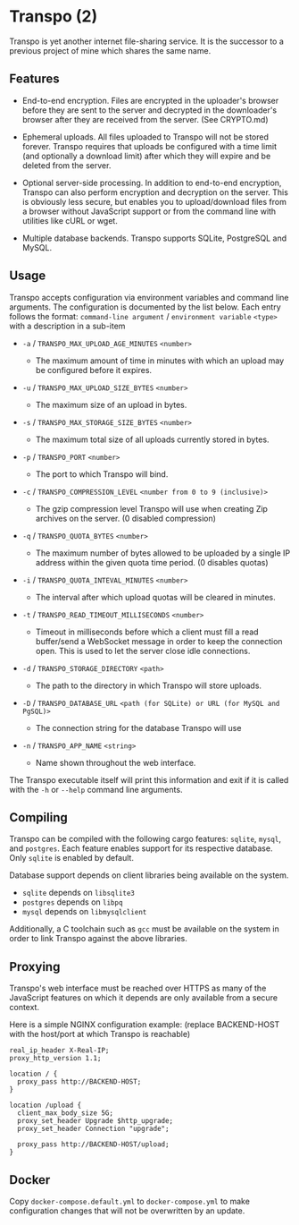 # Transpo (2)
Transpo is yet another internet file-sharing service. It is the successor to a
previous project of mine which shares the same name.

## Features
- End-to-end encryption. Files are encrypted in the uploader's browser before
  they are sent to the server and decrypted in the downloader's browser after
  they are received from the server. (See CRYPTO.md)

- Ephemeral uploads. All files uploaded to Transpo will not be stored forever.
  Transpo requires that uploads be configured with a time limit (and optionally
  a download limit) after which they will expire and be deleted from the
  server.

- Optional server-side processing. In addition to end-to-end encryption,
  Transpo can also perform encryption and decryption on the server. This is
  obviously less secure, but enables you to upload/download files from a
  browser without JavaScript support or from the command line with utilities
  like cURL or wget.

- Multiple database backends. Transpo supports SQLite, PostgreSQL and MySQL.

## Usage
Transpo accepts configuration via environment variables and command line
arguments. The configuration is documented by the list below. Each entry follows
the format: `command-line argument` / `environment variable` `<type>` with a
description in a sub-item

- `-a` / `TRANSPO_MAX_UPLOAD_AGE_MINUTES` `<number>`
  - The maximum amount of time in minutes with which an upload may be configured
    before it expires.

- `-u` / `TRANSPO_MAX_UPLOAD_SIZE_BYTES` `<number>`
  - The maximum size of an upload in bytes.

- `-s` / `TRANSPO_MAX_STORAGE_SIZE_BYTES` `<number>`
  - The maximum total size of all uploads currently stored in bytes.

- `-p` / `TRANSPO_PORT` `<number>`
  - The port to which Transpo will bind.

- `-c` / `TRANSPO_COMPRESSION_LEVEL` `<number from 0 to 9 (inclusive)>`
  - The gzip compression level Transpo will use when creating Zip archives on
    the server. (0 disabled compression)

- `-q` / `TRANSPO_QUOTA_BYTES` `<number>`
  - The maximum number of bytes allowed to be uploaded by a single IP address
    within the given quota time period. (0 disables quotas)

- `-i` / `TRANSPO_QUOTA_INTEVAL_MINUTES` `<number>`
  - The interval after which upload quotas will be cleared in minutes.

- `-t` / `TRANSPO_READ_TIMEOUT_MILLISECONDS` `<number>`
  - Timeout in milliseconds before which a client must fill a read buffer/send a
    WebSocket message in order to keep the connection open. This is used to let
    the server close idle connections.

- `-d` / `TRANSPO_STORAGE_DIRECTORY` `<path>`
  - The path to the directory in which Transpo will store uploads.

- `-D` / `TRANSPO_DATABASE_URL` `<path (for SQLite) or URL (for MySQL and PgSQL)>`
  - The connection string for the database Transpo will use

- `-n` / `TRANSPO_APP_NAME` `<string>`
  - Name shown throughout the web interface.

The Transpo executable itself will print this information and exit if it is
called with the `-h` or `--help` command line arguments.

## Compiling
Transpo can be compiled with the following cargo features: 
`sqlite`, `mysql`, and `postgres`. Each feature enables support for its
respective database. Only `sqlite` is enabled by default.

Database support depends on client libraries being available on the system.
- `sqlite` depends on `libsqlite3`
- `postgres` depends on `libpq`
- `mysql` depends on `libmysqlclient`

Additionally, a C toolchain such as `gcc` must be available on the system in
order to link Transpo against the above libraries.

## Proxying
Transpo's web interface must be reached over HTTPS as many of the JavaScript
features on which it depends are only available from a secure context.

Here is a simple NGINX configuration example:
(replace BACKEND-HOST with the host/port at which Transpo is reachable)
```nginx
real_ip_header X-Real-IP;
proxy_http_version 1.1;

location / {
  proxy_pass http://BACKEND-HOST;
}

location /upload {
  client_max_body_size 5G;
  proxy_set_header Upgrade $http_upgrade;
  proxy_set_header Connection "upgrade";

  proxy_pass http://BACKEND-HOST/upload;
}
```

## Docker
Copy `docker-compose.default.yml` to `docker-compose.yml` to make configuration
changes that will not be overwritten by an update.
